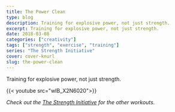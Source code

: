 ```yaml
---
title: The Power Clean
type: blog
description: Training for explosive power, not just strength.
excerpt: Training for explosive power, not just strength.
date: 2018-03-08
categories: ["creativity"]
tags: ["strength", "exercise", "training"]
series: "The Strength Initiative"
cover: cover-knurl
slug: the-power-clean
---
```


Training for explosive power, not just strength.

{{< youtube src="wIB_X2N6020">}}

_Check out the [The Strength Initiative](/series/the-strength-initiative/) for the other workouts._
